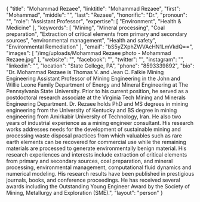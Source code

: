 {
  "title": "Mohammad Rezaee",
  "linktitle": "Mohammad Rezaee",
  "first": "Mohammad",
  "middle": "",
  "last": "Rezaee",
  "honorific": "Dr.",
  "pronoun": "",
  "role": "Assistant Professor",
  "expertise": [
    "Environment",
    "Health & Medicine"
  ],
  "keywords": [
    "Mining",
    "Mineral processing",
    "Coal preparation",
    "Extraction of critical elements from primary and secondary sources",
    "environmental management",
    "Health and safety",
    "Environmental Remediation"
  ],
  "email": "bS5yZXphZWVAcHN1LmVkdQ==",
  "images": [
    "/img/uploads/Mohammad Rezaee photo - Mohammad Rezaee.jpg"
  ],
  "website": "",
  "facebook": "",
  "twitter": "",
  "instagram": "",
  "linkedin": "",
  "location": "State College, PA",
  "phone": "8593339892",
  "bio": "Dr. Mohammad Rezaee is Thomas V. and Jean C. Falkie Mining Engineering Assistant Professor of Mining Engineering in the John and Willie Leone Family Department of Energy and Mineral Engineering at The Pennsylvania State University. Prior to his current position, he served as a postdoctoral research associate at the Virginia Tech Mining and Minerals Engineering Department. Dr. Rezaee holds PhD and MS degrees in mining engineering from the University of Kentucky and BS degree in mining engineering from Amirkabir University of Technology, Iran. He also two years of industrial experience as a mining engineer consultant. His research works addresses needs for the development of sustainable mining and processing waste disposal practices from which valuables such as rare earth elements can be recovered for commercial use while the remaining materials are processed to generate environmentally benign material. His research experiences and interests include extraction of critical elements from primary and secondary sources, coal preparation, and mineral processing, environmental management, computational fluid dynamics and numerical modeling. His research results have been published in prestigious journals, books, and conference proceedings. He has received several awards including the Outstanding Young Engineer Award by the Society of Mining, Metallurgy and Exploration (SME).",
  "layout": "person"
}

